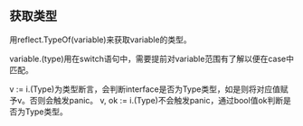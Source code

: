 ## 获取类型

用reflect.TypeOf(variable)来获取variable的类型。

variable.(type)用在switch语句中，需要提前对variable范围有了解以便在case中匹配。

v := i.(Type)为类型断言，会判断interface是否为Type类型，如是则将对应值赋予v。否则会触发panic。
v, ok := i.(Type)不会触发panic，通过bool值ok判断是否为Type类型。
